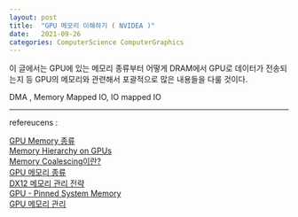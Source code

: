 ```yaml
---
layout: post
title:  "GPU 메모리 이해하기 ( NVIDEA )"
date:   2021-09-26
categories: ComputerScience ComputerGraphics
---
```


이 글에서는 GPU에 있는 메모리 종류부터 어떻게 DRAM에서 GPU로 데이터가 전송되는지 등 GPU의 메모리와 관련해서 포괄적으로 많은 내용들을 다룰 것이다.          

DMA , Memory Mapped IO, IO mapped IO

-----------------





refereucens :          

[GPU Memory 종류](https://mkblog.co.kr/2016/11/26/nvidia-gpu-memory-types/)         
[Memory Hierarchy on GPUs](https://mkblog.co.kr/2019/03/20/gpgpu-series-9-memory-hierarchy-on-gpus/)            
[Memory Coalescing이란?](https://mkblog.co.kr/2016/12/01/nvidia-gpu-memory-coalescing-coalesced-memory-access/)       
[GPU 메모리 종류](https://www.ce.jhu.edu/dalrymple/classes/602/Class13.pdf)          
[DX12 메모리 관리 전략](https://docs.microsoft.com/ko-kr/windows/win32/direct3d12/memory-management-strategies)                
[GPU - Pinned System Memory](https://mkblog.co.kr/2017/03/07/nvidia-gpu-pinned-host-memory-cuda/)      
[GPU 메모리 관리](https://gpuopen.com/wp-content/uploads/2018/05/gdc_2018_tutorial_memory_management_vulkan_dx12.pptx)               